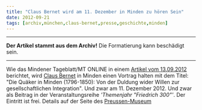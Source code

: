 ```yaml
---
title: "Claus Bernet wird am 11. Dezember in Minden zu hören Sein"
date: 2012-09-21
tags: [archiv,münchen,claus-bernet,presse,geschichte,minden]
---
```

<hr><b>Der Artikel stammt aus dem Archiv!</b> Die Formatierung kann beschädigt sein.<hr>

Wie das Mindener Tageblatt/MT ONLINE in einem <a href="http://www.mt-online.de/lokales/kultur/7033979_Friedrich_Minden_und_die_Welt.html">Artikel vom 13.09.2012</a> berichtet, wird <a href="http://quaekernachrichten.blogspot.de/">Claus Bernet</a> in Minden einen Vortrag halten mit dem Titel: "Die Quäker in Minden (1796-1850): Von der Duldung wider Willen zur gesellschaftlichen Integration". Und zwar am 11. Dezember 2012. Und zwar als Beitrag in der Veranstaltungsreihe <i>'Themenjahr "Friedrich 300"'</i>. Der Eintritt ist frei. Details auf der Seite des <a href="http://www.preussenmuseum.de/index.php?option=com_content&view=article&id=173%3Avortraege-des-mindener-geschichtsvereins&catid=42%3Anews-minden&Itemid=82&lang=de">Preussen-Museum</a>
